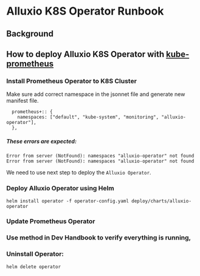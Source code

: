 # Alluxio K8S Operator Runbook

## Background



## How to deploy Alluxio K8S Operator with [kube-prometheus](https://github.com/prometheus-operator/kube-prometheus)

### Install Prometheus Operator to K8S Cluster

Make sure add correct namespace in the jsonnet file and generate new manifest file.

```
  prometheus+:: {
    namespaces: ["default", "kube-system", "monitoring", "alluxio-operator"],
  },
```

##### These errors are expected:
```
Error from server (NotFound): namespaces "alluxio-operator" not found
Error from server (NotFound): namespaces "alluxio-operator" not found
```
We need to use next step to deploy the `Alluxio Operator`.

### Deploy Alluxio Operator using Helm
`helm install operator -f operator-config.yaml deploy/charts/alluxio-operator`

### Update Prometheus Operator

### Use method in Dev Handbook to verify everything is running,


### Uninstall Operator:
`helm delete operator `